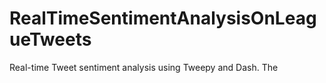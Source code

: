 # RealTimeSentimentAnalysisOnLeagueTweets
Real-time Tweet sentiment analysis using Tweepy and Dash. The 
